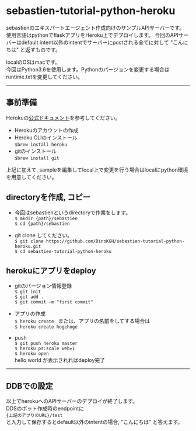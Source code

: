 # sebastien-tutorial-python-heroku

sebastienのエキスパートエージェント作成向けのサンプルAPIサーバーです。
使用言語はpythonでflaskアプリをHeroku上でデプロイします。
今回のAPIサーバーはdefault intent以外のintentでサーバーにpostされる全てに対して
"こんにちは" と返すものです。

localのOSはmacです。  
今回はPython3.6を使用します。Pythonのバージョンを変更する場合はruntime.txtを変更してください。

----------------------

## 事前準備
Herokuの[公式ドキュメント](https://devcenter.heroku.com/articles/getting-started-with-python#introduction)を参考してください。
- Herokuのアカウントの作成
- Heroku CLIのインストール  
`$brew install heroku`
- gitのインストール  
`$brew install git`

上記に加えて, sampleを編集してlocal上で変更を行う場合はlocalにpython環境を用意してください。

## directoryを作成, コピー
- 今回はsebastienというdirectoryで作業をします。  
`$ mkdir {path}/sebastien`  
`$ cd {path}/sebastien `  

- git clone してください。  
`$ git clone https://github.com/DinoKGH/sebastien-tutorial-python-heroku.git`  
`$ cd sebastien-tutorial-python-heroku `  

## herokuにアプリをdeploy　　
- gitのバージョン情報登録  
`$ git init`  
`$ git add . `  
`$ git commit -m "first commit" `  

- アプリの作成  
`$ heroku create`    
 または、アプリの名前をしてする場合は  
`$ heroku create hogehoge `  
  
- push  
`$ git push heroku master `  
`$ heroku ps:scale web=1 `  
`$ heroku open `  
 hello world が表示されればdeploy完了




--------------------------------

## DDBでの設定

以上でherokuへのAPIサーバーのデプロイが終了します。     
DDSのボット作成時のendpointに    
`{上記のアプりのURL}/test`  
と入力して保存するとdefault以外のintentの場合, "こんにちは" と答えます。





